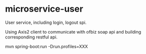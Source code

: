 # microservice-user

User service, including login, logout spi.

Using Axis2 client to communicate with ofbiz soap api and building corresponding restful api.

mvn spring-boot:run -Drun.profiles=XXX